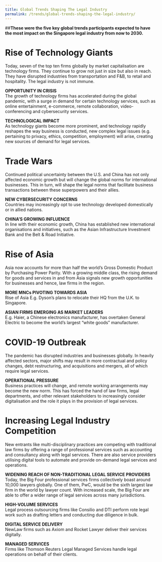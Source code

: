 ```yaml
---
title: Global Trends Shaping The Legal Industry
permalink: /trends/global-trends-shaping-the-legal-industry/
---
```

##**These were the five key global trends participants expected to have the most impact on the Singapore legal industry from now to 2030.**

# Rise of Technology Giants
Today, seven of the top ten firms globally by market capitalisation are technology firms. They continue to grow not just in size but also in reach. They have disrupted industries from transportation and F&B, to retail and hospitality. The legal industry is not immune.

**OPPORTUNITY IN CRISIS** <br>
The growth of technology firms has accelerated during the global pandemic, with a surge in demand for certain technology services, such as online entertainment, e-commerce, remote collaboration, video-conferencing and cybersecurity services. 
<br>

**TECHNOLOGICAL IMPACT** <br>
As technology giants become more prominent, and technology rapidly reshapes the way business is conducted, new complex legal issues (e.g. pertaining to privacy, ethics, competition, employment) will arise, creating new sources of demand for legal services.
<br>

# Trade Wars

Continued political uncertainty between the U.S. and China has not only affected economic growth but will change the global norms for international businesses. This in turn, will shape the legal norms that facilitate business transactions between these superpowers and their allies.

**NEW CYBERSECURITY CONCERNS** <br>
Countries may increasingly opt to use technology developed domestically or in allied nations.
<br>

**CHINA’S GROWING INFLUENCE** <br>
In line with their economic growth, China has established new international organisations and initiatives, such as the Asian Infrastructure Investment Bank and the Belt & Road Initiative.
<br>

# Rise of Asia
Asia now accounts for more than half the world’s Gross Domestic Product by Purchasing Power Parity. With a growing middle class, the rising demand for goods and services in and from Asia signals new growth opportunities for businesses and hence, law firms in the region.

**MORE MNCs PIVOTING TOWARDS ASIA** <br>
Rise of Asia E.g. Dyson’s plans to relocate their HQ from the U.K. to Singapore.
<br>

**ASIAN FIRMS EMERGING AS MARKET LEADERS** <br>
E.g. Haier, a Chinese electronics manufacturer, has overtaken General Electric to become the world’s largest “white goods” manufacturer.
<br>

# COVID-19 Outbreak

The pandemic has disrupted industries and businesses globally. In heavily affected sectors, major shifts may result in more contractual and policy changes, debt restructuring, and acquisitions and mergers, all of which require legal services.

**OPERATIONAL PRESSURE** <br>
Business practices will change, and remote working arrangements may become the new norm. This has forced the hand of law firms, legal departments, and other relevant stakeholders to increasingly consider digitalisation and the role it plays in the provision of legal services.
<br>

# Increasing Legal Industry Competition

New entrants like multi-disciplinary practices are competing with traditional law firms by offering a range of professional services such as accounting and consultancy along with legal services. There are also service providers utilising digital tools to automate and provide on-demand legal services and operations.

**WIDENING REACH OF NON-TRADITIONAL LEGAL SERVICE PROVIDERS** <br>
Today, the Big Four professional services firms collectively boast around 10,000 lawyers globally. One of them, PwC, would be the sixth largest law firm in the world by lawyer count. With increased scale, the Big Four are able to offer a wider range of legal services across many jurisdictions.
<br>

**HIGH-VOLUME SERVICES** <br>
Legal process outsourcing firms like Consilio and DTI perform rote legal work such as drafting letters and conducting due diligence in bulk.
<br>

**DIGITAL SERVICE DELIVERY** <br>
NewLaw firms such as Axiom and Rocket Lawyer deliver their services digitally.
<br>

**MANAGED SERVICES** <br>
Firms like Thomson Reuters Legal Managed Services handle legal operations on behalf of their clients.






